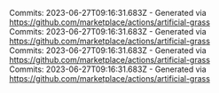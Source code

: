 Commits: 2023-06-27T09:16:31.683Z - Generated via https://github.com/marketplace/actions/artificial-grass
<br>
Commits: 2023-06-27T09:16:31.683Z - Generated via https://github.com/marketplace/actions/artificial-grass
<br>
Commits: 2023-06-27T09:16:31.683Z - Generated via https://github.com/marketplace/actions/artificial-grass
<br>
Commits: 2023-06-27T09:16:31.683Z - Generated via https://github.com/marketplace/actions/artificial-grass
<br>
